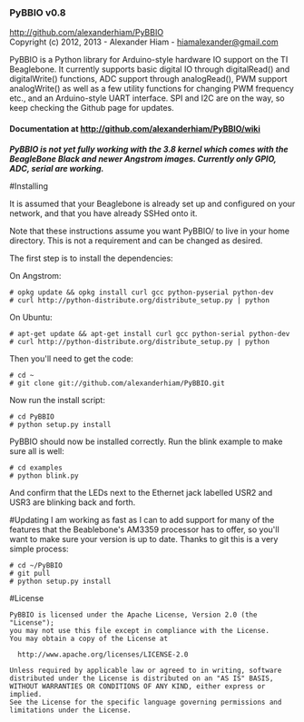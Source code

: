 ### PyBBIO v0.8
http://github.com/alexanderhiam/PyBBIO  
Copyright (c) 2012, 2013 - Alexander Hiam - hiamalexander@gmail.com    

PyBBIO is a Python library for Arduino-style hardware IO support on the TI 
Beaglebone. It currently supports basic digital IO through digitalRead() 
and digitalWrite() functions, ADC support through analogRead(), PWM support 
analogWrite() as well as a few utility functions for changing PWM frequency
etc., and an Arduino-style UART interface. SPI and I2C are on the way, so 
keep checking the Github page for updates.  
#### Documentation at http://github.com/alexanderhiam/PyBBIO/wiki

***PyBBIO is not yet fully working with the 3.8 kernel which comes with the BeagleBone
Black and newer Angstrom images. Currently only GPIO, ADC, serial are working.***

#Installing

It is assumed that your Beaglebone is already set up and configured on your network, 
and that you have already SSHed onto it. 

Note that these instructions assume you want PyBBIO/ to live in your home 
directory. This is not a requirement and can be changed as desired. 

The first step is to install the dependencies: 

On Angstrom:

    # opkg update && opkg install curl gcc python-pyserial python-dev
    # curl http://python-distribute.org/distribute_setup.py | python

On Ubuntu:

    # apt-get update && apt-get install curl gcc python-serial python-dev
    # curl http://python-distribute.org/distribute_setup.py | python

Then you'll need to get the code:

    # cd ~
    # git clone git://github.com/alexanderhiam/PyBBIO.git

Now run the install script:

    # cd PyBBIO
    # python setup.py install

PyBBIO should now be installed correctly. Run the blink example to make sure 
all is well:

    # cd examples
    # python blink.py

And confirm that the LEDs next to the Ethernet jack labelled USR2 and USR3 
are blinking back and forth. 

#Updating
I am working as fast as I can to add support for many of the features that 
the Beablebone's AM3359 processor has to offer, so you'll want to make sure 
your version is up to date. Thanks to git this is a very simple process:

    # cd ~/PyBBIO
    # git pull
    # python setup.py install


#License

    PyBBIO is licensed under the Apache License, Version 2.0 (the "License");
    you may not use this file except in compliance with the License.
    You may obtain a copy of the License at

      http://www.apache.org/licenses/LICENSE-2.0

    Unless required by applicable law or agreed to in writing, software
    distributed under the License is distributed on an "AS IS" BASIS,
    WITHOUT WARRANTIES OR CONDITIONS OF ANY KIND, either express or implied.
    See the License for the specific language governing permissions and
    limitations under the License.

